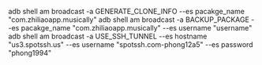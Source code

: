 adb shell am broadcast -a GENERATE_CLONE_INFO  --es pacakge_name "com.zhiliaoapp.musically"
adb shell am broadcast -a BACKUP_PACKAGE  --es pacakge_name "com.zhiliaoapp.musically" --es username "username"
adb shell am broadcast -a USE_SSH_TUNNEL  --es hostname "us3.spotssh.us" --es username "spotssh.com-phong12a5" --es password "phong1994"